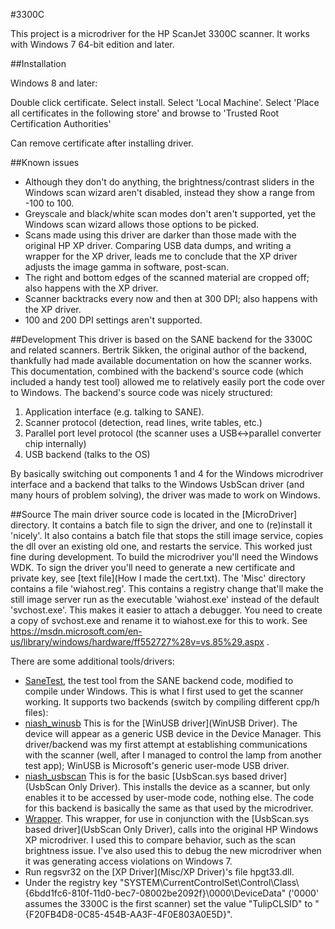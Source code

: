 #3300C

This project is a microdriver for the HP ScanJet 3300C scanner. It works with Windows 7 64-bit edition and later.

##Installation

Windows 8 and later:

Double click certificate.
Select install.
Select 'Local Machine'.
Select 'Place all certificates in the following store' and browse to 'Trusted Root Certification Authorities'

Can remove certificate after installing driver.


##Known issues
* Although they don't do anything, the brightness/contrast sliders in the Windows scan wizard aren't disabled, instead they show a range from -100 to 100.
* Greyscale and black/white scan modes don't aren't supported, yet the Windows scan wizard allows those options to be picked.
* Scans made using this driver are darker than those made with the original HP XP driver. Comparing USB data dumps, and writing a wrapper for the XP driver, leads me to conclude that the XP driver adjusts the image gamma in software, post-scan.
* The right and bottom edges of the scanned material are cropped off; also happens with the XP driver.
* Scanner backtracks every now and then at 300 DPI; also happens with the XP driver.
* 100 and 200 DPI settings aren't supported.

##Development
This driver is based on the SANE backend for the 3300C and related scanners. Bertrik Sikken, the original author of the backend, thankfully had made available documentation on how the scanner works.
This documentation, combined with the backend's source code (which included a handy test tool) allowed me to relatively easily port the code over to Windows.
The backend's source code was nicely structured:

1. Application interface (e.g. talking to SANE).
1. Scanner protocol (detection, read lines, write tables, etc.)
1. Parallel port level protocol (the scanner uses a USB<->parallel converter chip internally)
1. USB backend (talks to the OS)

By basically switching out components 1 and 4 for the Windows microdriver interface and a backend that talks to the Windows UsbScan driver (and many hours of problem solving), the driver was made to work on Windows.

##Source
The main driver source code is located in the [MicroDriver] directory. It contains a batch file to sign the driver, and one to (re)install it 'nicely'. It also contains a batch file that stops the still image service, copies the dll over an existing old one, and restarts the service. This worked just fine during development.
To build the microdriver you'll need the Windows WDK. To sign the driver you'll need to generate a new certificate and private key, see [text file](How I made the cert.txt).
The 'Misc' directory contains a file 'wiahost.reg'. This contains a registry change that'll make the still image server run as the executable 'wiahost.exe' instead of the default 'svchost.exe'. This makes it easier to attach a debugger. You need to create a copy of svchost.exe and rename it to wiahost.exe for this to work. See https://msdn.microsoft.com/en-us/library/windows/hardware/ff552727%28v=vs.85%29.aspx .

There are some additional tools/drivers:

* [SaneTest](SaneTest), the test tool from the SANE backend code, modified to compile under Windows. This is what I first used to get the scanner working. It supports two backends (switch by compiling different cpp/h files):
 * [niash_winusb](SaneTest/SaneTest/niash_winusb.cpp) This is for the [WinUSB driver](WinUSB Driver). The device will appear as a generic USB device in the Device Manager. This driver/backend was my first attempt at establishing communications with the scanner (well, after I managed to control the lamp from another test app); WinUSB is Microsoft's generic user-mode USB driver.
 * [niash_usbscan](SaneTest/SaneTest/niash_usbscan.cpp) This is for the basic [UsbScan.sys based driver](UsbScan Only Driver). This installs the device as a scanner, but only enables it to be accessed by user-mode code, nothing else. The code for this backend is basically the same as that used by the microdriver.
* [Wrapper](Wrapper). This wrapper, for use in conjunction with the [UsbScan.sys based driver](UsbScan Only Driver), calls into the original HP Windows XP microdriver. I used this to compare behavior, such as the scan brightness issue. I've also used this to debug the new microdriver when it was generating access violations on Windows 7.
 * Run regsvr32 on the [XP Driver](Misc/XP Driver)'s file hpgt33.dll.
 * Under the registry key "SYSTEM\\CurrentControlSet\\Control\\Class\\{6bdd1fc6-810f-11d0-bec7-08002be2092f}\\0000\\DeviceData" ('0000' assumes the 3300C is the first scanner) set the value "TulipCLSID" to "{F20FB4D8-0C85-454B-AA3F-4F0E803A0E5D}".